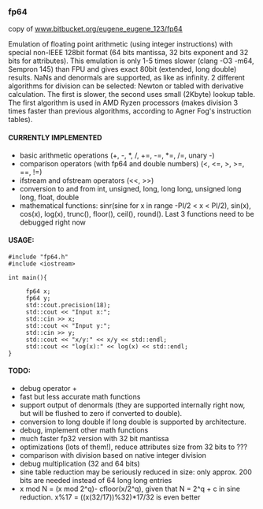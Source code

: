 ### fp64
copy of www.bitbucket.org/eugene_eugene_123/fp64

Emulation of floating point arithmetic (using integer instructions) with special non-IEEE 128bit format (64 bits mantissa, 32 bits exponent and 32 bits for attributes). This emulation is only 1-5 times slower (clang -O3 -m64, Sempron 145) than FPU and gives exact 80bit (extended, long double) results. NaNs and denormals are supported, as like as infinity. 2 different algorithms for division can be selected: Newton or tabled with derivative calculation. The first is slower, the second uses small (2Kbyte) lookup table. The first algorithm is used in AMD Ryzen processors (makes division 3 times faster than previous algorithms, according to Agner Fog's instruction tables).

#### CURRENTLY IMPLEMENTED
- basic arithmetic operations (+, -, *, /, +=, -=, *=, /=, unary -)
- comparison operators (with fp64 and double numbers) (<, <=, >, >=, ==, !=)
- ifstream and ofstream operators (<<, >>)
- conversion to and from int, unsigned, long, long long, unsigned long long, float, double
- mathematical functions: sinr(sine for x in range -PI/2 < x < PI/2), sin(x), cos(x), log(x), trunc(), floor(), ceil(), round(). Last 3 functions need to be debugged right now 

#### USAGE:

    #include "fp64.h"  
    #include <iostream>  

    int main(){  

         fp64 x;  
         fp64 y;  
         std::cout.precision(18);  
         std::cout << "Input x:";   
         std::cin >> x;  
         std::cout << "Input y:";  
         std::cin >> y;  
         std::cout << "x/y:" << x/y << std::endl;  
         std::cout << "log(x):" << log(x) << std::endl;  
    }  
  

#### TODO:
- debug operator +
- fast but less accurate math functions
- support output of denormals (they are supported internally right now, but will be flushed to zero if converted to double).
- conversion to long double if long double is supported by architecture.
- debug, implement other math functions 
- much faster fp32 version with 32 bit mantissa 
- optimizations (lots of them!), reduce attributes size from 32 bits to ??? 
- comparison with division based on native integer division 
- debug multiplication (32 and 64 bits) 
- sine table reduction may be seriously reduced in size: only approx. 200 bits are needed instead of 64 long long entries 
- x mod N = (x mod 2^q)- cfloor(x/2^q), given that N = 2^q + c in sine reduction. x%17 = ((x(32/17))%32)*17/32  is even better
